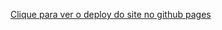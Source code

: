 [Clique para ver o deploy do site no github pages](https://bwartchow.github.io/ADA_Front_Estatico/)
